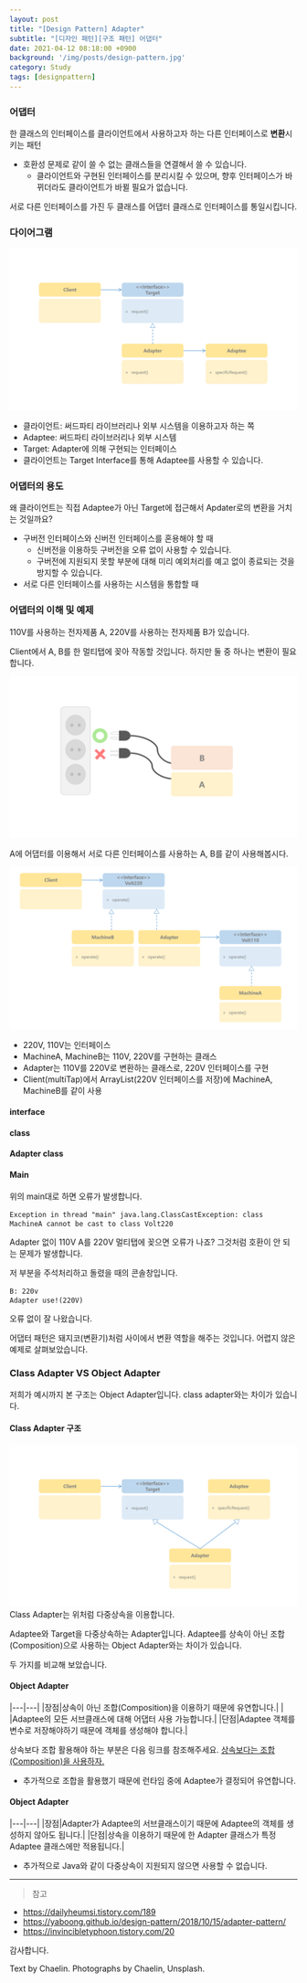 ```yaml
---
layout: post
title: "[Design Pattern] Adapter"
subtitle: "[디자인 패턴][구조 패턴] 어댑터"
date: 2021-04-12 08:18:00 +0900
background: '/img/posts/design-pattern.jpg'
category: Study
tags: [designpattern]
---
```

### 어댑터
한 클래스의 인터페이스를 클라이언트에서 사용하고자 하는 다른 인터페이스로 **변환**시키는 패턴
* 호환성 문제로 같이 쓸 수 없는 클래스들을 연결해서 쓸 수 있습니다.
    - 클라이언트와 구현된 인터페이스를 분리시킬 수 있으며, 향후 인터페이스가 바뀌더라도 클라이언트가 바뀔 필요가 없습니다.

서로 다른 인터페이스를 가진 두 클래스를 어댑터 클래스로 인터페이스를 통일시킵니다.

### 다이어그램
<img class="img-fluid" src="/img/posts/inPost/adapter-01.png">

* 클라이언트: 써드파티 라이브러리나 외부 시스템을 이용하고자 하는 쪽
* Adaptee: 써드파티 라이브러리나 외부 시스템
* Target: Adapter에 의해 구현되는 인터페이스
* 클라이언트는 Target Interface를 통해 Adaptee를 사용할 수 있습니다.

### 어댑터의 용도 
왜 클라이언트는 직접 Adaptee가 아닌 Target에 접근해서 Apdater로의 변환을 거치는 것일까요?

* 구버전 인터페이스와 신버전 인터페이스를 혼용해야 할 때
    * 신버전을 이용하듯 구버전을 오류 없이 사용할 수 있습니다.
    * 구버전에 지원되지 못할 부분에 대해 미리 예외처리를 예고 없이 종료되는 것을 방지할 수 있습니다.
* 서로 다른 인터페이스를 사용하는 시스템을 통합할 때

### 어댑터의 이해 및 예제
110V를 사용하는 전자제품 A, 220V를 사용하는 전자제품 B가 있습니다.

Client에서 A, B를 한 멀티탭에 꽂아 작동할 것입니다. 하지만 둘 중 하나는 변환이 필요합니다.

<img class="img-fluid" src="/img/posts/inPost/adapter-02.png">

A에 어댑터를 이용해서 서로 다른 인터페이스를 사용하는 A, B를 같이 사용해봅시다.

<img class="img-fluid" src="/img/posts/inPost/adapter-03.png">

* 220V, 110V는 인터페이스
* MachineA, MachineB는 110V, 220V를 구현하는 클래스
* Adapter는 110V를 220V로 변환하는 클래스로, 220V 인터페이스를 구현
* Client(multiTap)에서 ArrayList(220V 인터페이스를 저장)에 MachineA, MachineB를 같이 사용

#### interface
<script src="https://gist.github.com/chaelin1211/6a1f277934612725f132ac52cbbed2b8.js"></script>

#### class
<script src="https://gist.github.com/chaelin1211/892b02364907bc0e26d3f552445f2e29.js"></script>

#### Adapter class
<script src="https://gist.github.com/chaelin1211/72329f5f466d2426a30f0c7b7864cba7.js"></script>

#### Main
<script src="https://gist.github.com/chaelin1211/d6ae8add74257cee1fe668494c92d645.js"></script>

위의 main대로 하면 오류가 발생합니다.

```
Exception in thread "main" java.lang.ClassCastException: class MachineA cannot be cast to class Volt220
```

Adapter 없이 110V A를 220V 멀티탭에 꽂으면 오류가 나죠? 그것처럼 호환이 안 되는 문제가 발생합니다.

저 부분을 주석처리하고 돌렸을 때의 콘솔창입니다.

<script src="https://gist.github.com/chaelin1211/a1f550732cf3467a32de22b665155926.js"></script>

```
B: 220v
Adapter use!(220V)
```

오류 없이 잘 나왔습니다.

어댑터 패턴은 돼지코(변환기)처럼 사이에서 변환 역할을 해주는 것입니다.
어렵지 않은 예제로 살펴보았습니다.

### Class Adapter VS Object Adapter
저희가 예시까지 본 구조는 Object Adapter입니다. class adapter와는 차이가 있습니다.

#### Class Adapter 구조
<img class="img-fluid" src="/img/posts/inPost/adapter-04.png">
Class Adapter는 위처럼 다중상속을 이용합니다.

Adaptee와 Target을 다중상속하는 Adapter입니다. Adaptee를 상속이 아닌 조합(Composition)으로 사용하는 Object Adapter와는 차이가 있습니다.

두 가지를 비교해 보았습니다.

#### Object Adapter

|---|---|
|장점|상속이 아닌 조합(Composition)을 이용하기 때문에 유연합니다.| | |Adaptee의 모든 서브클래스에 대해 어댑터 사용 가능합니다.|
|단점|Adaptee 객체를 변수로 저장해야하기 때문에 객체를 생성해야 합니다.|

상속보다 조합 활용해야 하는 부분은 다음 링크를 참조해주세요.
<a href="https://woowacourse.github.io/javable/post/2020-05-18-inheritance-vs-composition/">상속보다는 조합(Composition)을 사용하자.</a>

* 추가적으로 조합을 활용했기 때문에 런타임 중에 Adaptee가 결정되어 유연합니다.

#### Object Adapter

|---|---|
|장점|Adapter가 Adaptee의 서브클래스이기 때문에 Adaptee의 객체를 생성하지 않아도 됩니다.|
|단점|상속을 이용하기 때문에 한 Adapter 클래스가 특정 Adaptee 클래스에만 적용됩니다.|

* 추가적으로 Java와 같이 다중상속이 지원되지 않으면 사용할 수 없습니다.

*****

> 참고
* <a href="https://dailyheumsi.tistory.com/189">https://dailyheumsi.tistory.com/189</a>
* <a href="https://yaboong.github.io/design-pattern/2018/10/15/adapter-pattern/">https://yaboong.github.io/design-pattern/2018/10/15/adapter-pattern/</a>
* <a href="https://invincibletyphoon.tistory.com/20">https://invincibletyphoon.tistory.com/20</a>

감사합니다.

<p class = "placeholder">Text by Chaelin. Photographs by Chaelin, Unsplash.</p>